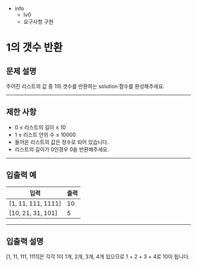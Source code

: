 - info
    - lv0
    - 요구사항 구현

# 1의 갯수 반환
## 문제 설명
주어진 리스트의 값 중 1의 갯수를 반환하는 solution 함수를 완성해주세요.

---

## 제한 사항

- 0 ≤ 리스트의 길이 ≤ 10
- 1 ≤ 리스트 안의 수 ≤ 10000
- 들어온 리스트의 값은 정수로 되어 있습니다.
- 리스트의 길이가 0인경우 0을 반환해주세요.

---

## 입출력 예

|   입력    | 출력 |
| --------- | ------ |
| [1, 11, 111, 1111] | 10 |
| [10, 21, 31, 101] | 5 |

---

## 입출력 설명
[1, 11, 111, 1111]은 각각 1이 1개, 2개, 3개, 4개 있으므로 1 + 2 + 3 + 4로 10이 됩니다.
